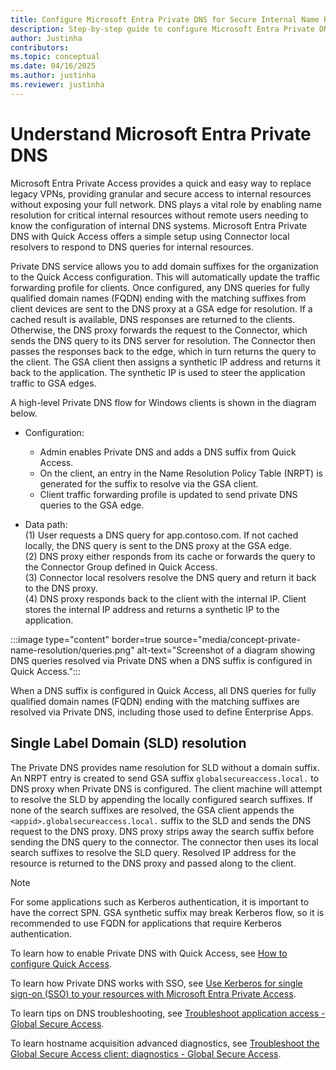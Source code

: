```yaml
---  
title: Configure Microsoft Entra Private DNS for Secure Internal Name Resolution  
description: Step-by-step guide to configure Microsoft Entra Private DNS with Quick Access for secure and efficient internal DNS query resolution in enterprise environments.  
author: Justinha  
contributors:  
ms.topic: conceptual  
ms.date: 04/16/2025  
ms.author: justinha  
ms.reviewer: justinha  
---  
```


# Understand Microsoft Entra Private DNS

Microsoft Entra Private Access provides a quick and easy way to replace legacy VPNs, providing granular and secure access to internal resources without exposing your full network. DNS plays a vital role by enabling name resolution for critical internal resources without remote users needing to know the configuration of internal DNS systems. Microsoft Entra Private DNS with Quick Access offers a simple setup using Connector local resolvers to respond to DNS queries for internal resources.

Private DNS service allows you to add domain suffixes for the organization to the Quick Access configuration. This will automatically update the traffic forwarding profile for clients. Once configured, any DNS queries for fully qualified domain names (FQDN) ending with the matching suffixes from client devices are sent to the DNS proxy at a GSA edge for resolution. If a cached result is available, DNS responses are returned to the clients. Otherwise, the DNS proxy forwards the request to the Connector, which sends the DNS query to its DNS server for resolution. The Connector then passes the responses back to the edge, which in turn returns the query to the client. The GSA client then assigns a synthetic IP address and returns it back to the application. The synthetic IP is used to steer the application traffic to GSA edges.

A high-level Private DNS flow for Windows clients is shown in the diagram below.

- Configuration:  
  - Admin enables Private DNS and adds a DNS suffix from Quick Access.  
  - On the client, an entry in the Name Resolution Policy Table (NRPT) is generated for the suffix to resolve via the GSA client.  
  - Client traffic forwarding profile is updated to send private DNS queries to the GSA edge.  

- Data path:  
  (1) User requests a DNS query for app.contoso.com. If not cached locally, the DNS query is sent to the DNS proxy at the GSA edge.  
  (2) DNS proxy either responds from its cache or forwards the query to the Connector Group defined in Quick Access.  
  (3) Connector local resolvers resolve the DNS query and return it back to the DNS proxy.    
  (4) DNS proxy responds back to the client with the internal IP. Client stores the internal IP address and returns a synthetic IP to the application.  

:::image type="content" border=true source="media/concept-private-name-resolution/queries.png" alt-text="Screenshot of a diagram showing DNS queries resolved via Private DNS when a DNS suffix is configured in Quick Access."::: 

When a DNS suffix is configured in Quick Access, all DNS queries for fully qualified domain names (FQDN) ending with the matching suffixes are resolved via Private DNS, including those used to define Enterprise Apps.


## Single Label Domain (SLD) resolution

The Private DNS provides name resolution for SLD without a domain suffix. An NRPT entry is created to send GSA suffix `globalsecureaccess.local.` to DNS proxy when Private DNS is configured. The client machine will attempt to resolve the SLD by appending the locally configured search suffixes. If none of the search suffixes are resolved, the GSA client appends the `<appid>.globalsecureaccess.local.` suffix to the SLD and sends the DNS request to the DNS proxy. DNS proxy strips away the search suffix before sending the DNS query to the connector. The connector then uses its local search suffixes to resolve the SLD query. Resolved IP address for the resource is returned to the DNS proxy and passed along to the client.

> [!NOTE]  
> For some applications such as Kerberos authentication, it is important to have the correct SPN. GSA synthetic suffix may break Kerberos flow, so it is recommended to use FQDN for applications that require Kerberos authentication.


To learn how to enable Private DNS with Quick Access, see [How to configure Quick Access](/entra/global-secure-access/how-to-configure-quick-access).

To learn how Private DNS works with SSO, see [Use Kerberos for single sign-on (SSO) to your resources with Microsoft Entra Private Access](/entra/global-secure-access/how-to-configure-kerberos-sso).

To learn tips on DNS troubleshooting, see [Troubleshoot application access - Global Secure Access](/entra/global-secure-access/troubleshoot-app-access#how-does-dns-work-with-global-secure-access).

To learn hostname acquisition advanced diagnostics, see [Troubleshoot the Global Secure Access client: diagnostics - Global Secure Access](/entra/global-secure-access/troubleshoot-global-secure-access-client-advanced-diagnostics#hostname-acquisition-tab). 

